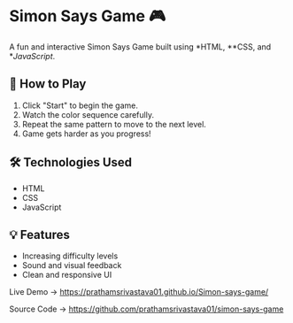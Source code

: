 # Simon Says Game 🎮

A fun and interactive Simon Says Game built using *HTML, **CSS, and **JavaScript*.

## 🧠 How to Play
1. Click "Start" to begin the game.
2. Watch the color sequence carefully.
3. Repeat the same pattern to move to the next level.
4. Game gets harder as you progress!

## 🛠 Technologies Used
- HTML
- CSS
- JavaScript

## 💡 Features
- Increasing difficulty levels
- Sound and visual feedback
- Clean and responsive UI

Live Demo  → https://prathamsrivastava01.github.io/Simon-says-game/

Source Code → https://github.com/prathamsrivastava01/simon-says-game
